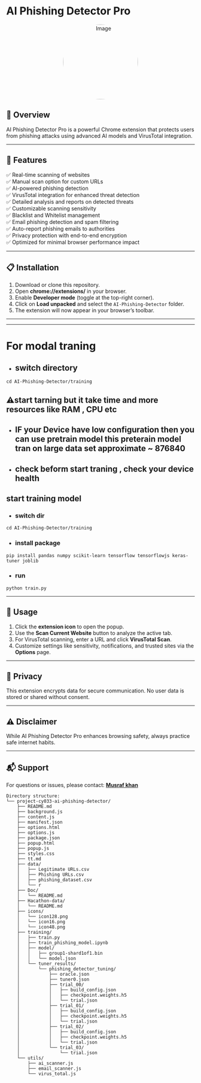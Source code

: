 # AI Phishing Detector Pro

<p align="center">
  <img src="https://github.com/user-attachments/assets/301e9c18-2dd3-4c7a-8ecc-a829097d44e1" 
       alt="Image" 
       width="200" 
       height="200" 
       style="border-radius: 50%; object-fit: cover;">
</p>

 



## 🚀 Overview
AI Phishing Detector Pro is a powerful Chrome extension that protects users from phishing attacks using advanced AI models and VirusTotal integration.

---

## 🔧 Features
✅ Real-time scanning of websites  
✅ Manual scan option for custom URLs  
✅ AI-powered phishing detection  
✅ VirusTotal integration for enhanced threat detection  
✅ Detailed analysis and reports on detected threats  
✅ Customizable scanning sensitivity  
✅ Blacklist and Whitelist management  
✅ Email phishing detection and spam filtering  
✅ Auto-report phishing emails to authorities  
✅ Privacy protection with end-to-end encryption  
✅ Optimized for minimal browser performance impact  

---

## 📋 Installation
1. Download or clone this repository.
2. Open **chrome://extensions/** in your browser.
3. Enable **Developer mode** (toggle at the top-right corner).
4. Click on **Load unpacked** and select the `AI-Phishing-Detector` folder.
5. The extension will now appear in your browser’s toolbar.

---
---
# For modal traning
- ## switch directory
```
cd AI-Phishing-Detector/training
```

## ⚠️start tarning but it take time and more resources like RAM , CPU etc
- ## IF your Device have low configuration then you can use pretrain model this preterain model tran on large data set approximate ~ 876840 
- ## check beform  start traning , check  your device health

## start training model
- ### switch dir
```
cd AI-Phishing-Detector/training
```
- ### install package
```
pip install pandas numpy scikit-learn tensorflow tensorflowjs keras-tuner joblib

```

- ### run
```
python train.py
```

---

## 📖 Usage
1. Click the **extension icon** to open the popup.
2. Use the **Scan Current Website** button to analyze the active tab.
3. For VirusTotal scanning, enter a URL and click **VirusTotal Scan**.
4. Customize settings like sensitivity, notifications, and trusted sites via the **Options** page.

---

## 🔐 Privacy
This extension encrypts data for secure communication. No user data is stored or shared without consent.

---

## ⚠️ Disclaimer
While AI Phishing Detector Pro enhances browsing safety, always practice safe internet habits.

---

## 📬 Support
For questions or issues, please contact: **[Musraf khan](https://22cy033.netlify.app/)**




```
Directory structure:
└── project-cy033-ai-phishing-detector/
    ├── README.md
    ├── background.js
    ├── content.js
    ├── manifest.json
    ├── options.html
    ├── options.js
    ├── package.json
    ├── popup.html
    ├── popup.js
    ├── styles.css
    ├── tt.md
    ├── data/
    │   ├── Legitimate URLs.csv
    │   ├── Phishing URLs.csv
    │   ├── phishing_dataset.csv
    │   └── r
    ├── Doc/
    │   └── README.md
    ├── Hacathon-data/
    │   └── README.md
    ├── icons/
    │   └── icon128.png
    │   └── icon16.png
    │   └── icon48.png
    ├── training/
    │   ├── train.py
    │   ├── train_phishing_model.ipynb
    │   ├── model/
    │   │   ├── group1-shard1of1.bin
    │   │   └── model.json
    │   └── tuner_results/
    │       └── phishing_detector_tuning/
    │           ├── oracle.json
    │           ├── tuner0.json
    │           ├── trial_00/
    │           │   ├── build_config.json
    │           │   ├── checkpoint.weights.h5
    │           │   └── trial.json
    │           ├── trial_01/
    │           │   ├── build_config.json
    │           │   ├── checkpoint.weights.h5
    │           │   └── trial.json
    │           ├── trial_02/
    │           │   ├── build_config.json
    │           │   ├── checkpoint.weights.h5
    │           │   └── trial.json
    │           └── trial_03/
    │               └── trial.json
    └── utils/
        ├── ai_scanner.js
        ├── email_scanner.js
        └── virus_total.js


```
